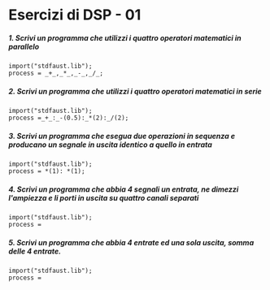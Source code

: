 # Esercizi di DSP - 01

##### 1. Scrivi un programma che utilizzi i quattro operatori matematici in parallelo

```
import("stdfaust.lib");
process = _+_,_*_,_-_,_/_;
```

##### 2. Scrivi un programma che utilizzi i quattro operatori matematici in serie

```
import("stdfaust.lib");
process =_+_:_-(0.5):_*(2):_/(2);
```

##### 3. Scrivi un programma che esegua due operazioni in sequenza e producano un segnale in uscita identico a quello in entrata

```
import("stdfaust.lib");
process = *(1): *(1);
```

##### 4. Scrivi un programma che abbia 4 segnali un entrata, ne dimezzi l'ampiezza e li porti in uscita su quattro canali separati

```
import("stdfaust.lib");
process =
```

##### 5. Scrivi un programma che abbia 4 entrate ed una sola uscita, somma delle 4 entrate.

```
import("stdfaust.lib");
process =
```
